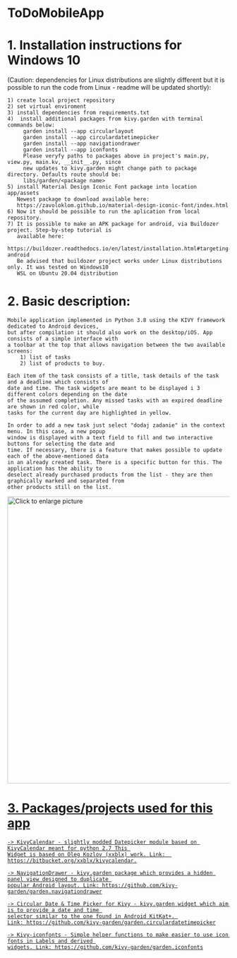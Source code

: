 # ToDoMobileApp

# 1. Installation instructions for Windows 10 
(Caution: dependencies for Linux distributions are slightly different but it is possible to run the code from Linux - readme will be updated shortly):
    
    1) create local project repository 
    2) set virtual enviroment
    3) install dependencies from requirements.txt
    4)  install additional packages from kivy.garden with terminal commands below:
         garden install --app circularlayout 
         garden install --app circulardatetimepicker
         garden install --app navigationdrawer
         garden install --app iconfonts
         Please veryfy paths to packages above in project's main.py, view.py, main.kv, __init__.py, since 
         new updates to kivy.garden might change path to package directory. Defaults route should be: 
         libs/garden/<package name>
    5) install Material Design Iconic Font package into location app/assets
       Newest package to download available here: 
       https://zavoloklom.github.io/material-design-iconic-font/index.html
    6) Now it should be possible to run the aplication from local repository.
    7) It is possible to make an APK package for android, via Buildozer project. Step-by-step tutorial is 
       available here: 
       https://buildozer.readthedocs.io/en/latest/installation.html#targeting-android
       Be advised that buildozer project works under Linux distributions only. It was tested on Windows10 
       WSL on Ubuntu 20.04 distribution

# 2. Basic description:
    Mobile application implemented in Python 3.8 using the KIVY framework dedicated to Android devices, 
    but after compilation it should also work on the desktop/iOS. App consists of a simple interface with 
    a toolbar at the top that allows navigation between the two available screens:
        1) list of tasks
        2) list of products to buy.

    Each item of the task consists of a title, task details of the task and a deadline which consists of 
    date and time. The task widgets are meant to be displayed i 3 different colors depending on the date 
    of the assumed completion. Any missed tasks with an expired deadline are shown in red color, while 
    tasks for the current day are highlighted in yellow.

    In order to add a new task just select "dodaj zadanie" in the context menu. In this case, a new popup 
    window is displayed with a text field to fill and two interactive buttons for selecting the date and 
    time. If necessary, there is a feature that makes possible to update each of the above-mentioned data 
    in an already created task. There is a specific button for this. The application has the ability to 
    deselect already purchased products from the list - they are then graphically marked and separated from 
    other products still on the list.
    
   <a href="https://drive.google.com/uc?export=view&id=1VN4TTHCPlwVJmdEZRQQZtTP-HrdMiPYX"><img src="https://drive.google.com/uc?export=view&id=1VN4TTHCPlwVJmdEZRQQZtTP-HrdMiPYX" style="width: 650px; max-width: 100%; height: auto" title="Click to enlarge picture" />
    
# 3. Packages/projects used for this app

    -> KivyCalendar - slightly modded Datepicker module based on KivyCalendar meant for python 2.7 This 
    Widget is based on Oleg Kozlov (xxblx) work. Link:  https://bitbucket.org/xxblx/kivycalendar.
    
    -> NavigationDrawer - kivy.garden package which provides a hidden panel view designed to duplicate 
    popular Android layout. Link: https://github.com/kivy-garden/garden.navigationdrawer
    
    -> Circular Date & Time Picker for Kivy - kivy.garden widget which aim is to provide a date and time 
    selector similar to the one found in Android KitKat+. 
    Link: https://github.com/kivy-garden/garden.circulardatetimepicker
    
    -> Kivy-iconfonts - Simple helper functions to make easier to use icon fonts in Labels and derived 
    widgets. Link: https://github.com/kivy-garden/garden.iconfonts
    
